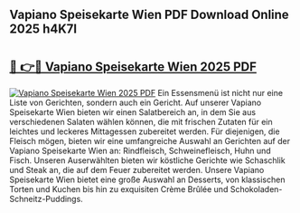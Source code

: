 ## Vapiano Speisekarte Wien PDF Download Online 2025 h4K7I

# <h2><a href="http://gccy69m.nevu.top/?p=Vapiano+Speisekarte+Wien">🔗 👉🔴 Vapiano Speisekarte Wien 2025 PDF</a></h2>

[![Vapiano Speisekarte Wien 2025 PDF](https://i.imgur.com/dBaPXMq.png)](http://gccy69m.nevu.top/?p=Vapiano+Speisekarte+Wien)
Ein Essensmenü ist nicht nur eine Liste von Gerichten, sondern auch ein Gericht. Auf unserer Vapiano Speisekarte Wien bieten wir einen Salatbereich an, in dem Sie aus verschiedenen Salaten wählen können, die mit frischen Zutaten für ein leichtes und leckeres Mittagessen zubereitet werden. Für diejenigen, die Fleisch mögen, bieten wir eine umfangreiche Auswahl an Gerichten auf der Vapiano Speisekarte Wien an: Rindfleisch, Schweinefleisch, Huhn und Fisch. Unseren Auserwählten bieten wir köstliche Gerichte wie Schaschlik und Steak an, die auf dem Feuer zubereitet werden. Unsere Vapiano Speisekarte Wien bietet eine große Auswahl an Desserts, von klassischen Torten und Kuchen bis hin zu exquisiten Crème Brûlée und Schokoladen-Schneitz-Puddings.
